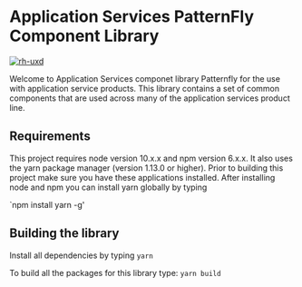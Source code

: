 # Application Services PatternFly Component Library #

[![rh-uxd](https://circleci.com/gh/rh-uxd/integration.svg?style=shield)](https://app.circleci.com/github/rh-uxd/integration/pipelines)

Welcome to Application Services componet library Patternfly for the use with application service products.  This library contains a set of common components that are used across many of the application services product line.


## Requirements
This project requires node version 10.x.x and npm version 6.x.x.  It also uses the yarn package manager (version 1.13.0 or higher).  Prior to building this project make sure you have these applications installed.  After installing node and npm you can install yarn globally by typing 

`npm install yarn -g'

## Building the library

Install all dependencies by typing
`yarn`

To build all the packages for this library type:
`yarn build`

